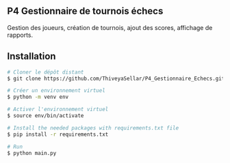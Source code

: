 ## P4 Gestionnaire de tournois échecs

Gestion des joueurs, création de tournois, ajout des scores, affichage de rapports.

## Installation


```bash
# Cloner le dépôt distant
$ git clone https://github.com/ThiveyaSellar/P4_Gestionnaire_Echecs.git

# Créer un environnement virtuel
$ python -m venv env

# Activer l'environnement virtuel
$ source env/bin/activate

# Install the needed packages with requirements.txt file
$ pip install -r requirements.txt

# Run 
$ python main.py

```
